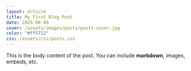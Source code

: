 ```yaml
---
layout: article
title: My First Blog Post
date: 2025-08-09
cover: /assets/images/posts/post1-cover.jpg
color: "#ff5722"
css: /assets/css/posts.css
---
```

This is the body content of the post.
You can include **markdown**, images, embeds, etc.